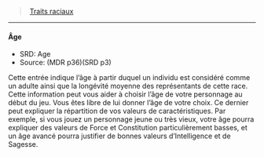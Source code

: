 ﻿---
!GenericItem
Name: Âge
AltName: Age
Source: (MDR p36)(SRD p3)
Id: races_hd.md#Âge
ParentLink: races_hd.md#traits-raciaux
ParentName: Traits raciaux
NameLevel: 4
Attributes:
  Name: Âge
  Markdown: >+
    #### <!--Name-->Âge<!--/Name-->


    - SRD: <!--AltName-->Age<!--/AltName-->

    - Source: <!--Source-->(MDR p36)(SRD p3)<!--/Source-->


    Cette entrée indique l’âge à partir duquel un individu est considéré comme un adulte ainsi que la longévité moyenne des représentants de cette race. Cette information peut vous aider à choisir l’âge de votre personnage au début du jeu. Vous êtes libre de lui donner l’âge de votre choix. Ce dernier peut expliquer la répartition de vos valeurs de caractéristiques. Par exemple, si vous jouez un personnage jeune ou très vieux, votre âge pourra expliquer des valeurs de Force et Constitution particulièrement basses, et un âge avancé pourra justifier de bonnes valeurs d’Intelligence et de Sagesse.

  AltName: Age
  Source: (MDR p36)(SRD p3)
AttributesDictionary: >+
  Name: Âge

  Markdown: >+

    #### <!--Name-->Âge<!--/Name-->





    - SRD: <!--AltName-->Age<!--/AltName-->



    - Source: <!--Source-->(MDR p36)(SRD p3)<!--/Source-->





    Cette entrée indique l’âge à partir duquel un individu est considéré comme un adulte ainsi que la longévité moyenne des représentants de cette race. Cette information peut vous aider à choisir l’âge de votre personnage au début du jeu. Vous êtes libre de lui donner l’âge de votre choix. Ce dernier peut expliquer la répartition de vos valeurs de caractéristiques. Par exemple, si vous jouez un personnage jeune ou très vieux, votre âge pourra expliquer des valeurs de Force et Constitution particulièrement basses, et un âge avancé pourra justifier de bonnes valeurs d’Intelligence et de Sagesse.



  AltName: Age

  Source: (MDR p36)(SRD p3)

---
> [Traits raciaux](hd_races_traits_raciaux.md)

---

#### Âge

- SRD: Age
- Source: (MDR p36)(SRD p3)

Cette entrée indique l’âge à partir duquel un individu est considéré comme un adulte ainsi que la longévité moyenne des représentants de cette race. Cette information peut vous aider à choisir l’âge de votre personnage au début du jeu. Vous êtes libre de lui donner l’âge de votre choix. Ce dernier peut expliquer la répartition de vos valeurs de caractéristiques. Par exemple, si vous jouez un personnage jeune ou très vieux, votre âge pourra expliquer des valeurs de Force et Constitution particulièrement basses, et un âge avancé pourra justifier de bonnes valeurs d’Intelligence et de Sagesse.

